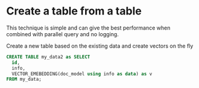# Create a table from a table

This technique is simple and can give the best performance when combined with parallel query and no logging.

Create a new table based on the existing data and create vectors on the fly

```SQL
CREATE TABLE my_data2 as SELECT
  id,
  info,
  VECTOR_EMEBEDDING(doc_model using info as data) as v
FROM my_data;
```
